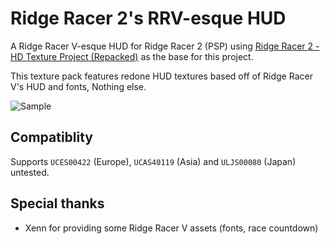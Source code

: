 # Ridge Racer 2's RRV-esque HUD

A Ridge Racer V-esque HUD for Ridge Racer 2 (PSP) using [Ridge Racer 2 - HD Texture Project (Repacked)](https://github.com/jcchikikomori/RidgeRacer2-HD-repacked) as the base for this project.

This texture pack features redone HUD textures based off of Ridge Racer V's HUD and fonts, Nothing else.

![Sample](https://github.com/dataDrawing/RidgeRacer2-RRV-Esque-HUD/blob/main/screenshots/UCES00422_00000.jpg?raw=true)

## Compatiblity

Supports `UCES00422` (Europe), `UCAS40119` (Asia) and `ULJS00080` (Japan) untested.

## Special thanks
- Xenn for providing some Ridge Racer V assets (fonts, race countdown)